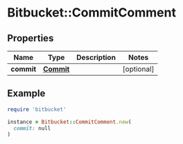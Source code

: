 # Bitbucket::CommitComment

## Properties

| Name | Type | Description | Notes |
| ---- | ---- | ----------- | ----- |
| **commit** | [**Commit**](Commit.md) |  | [optional] |

## Example

```ruby
require 'bitbucket'

instance = Bitbucket::CommitComment.new(
  commit: null
)
```

